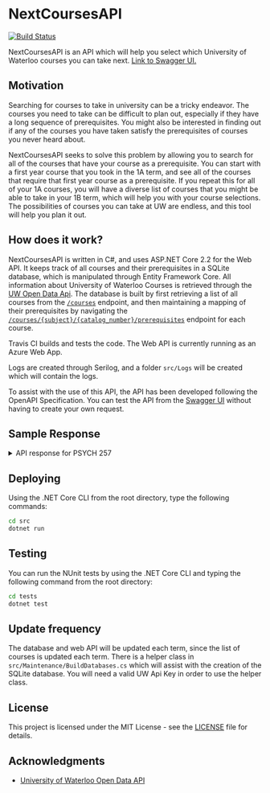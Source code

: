[API Link]: https://nextcoursesapi.azurewebsites.net/swagger/index.html

# NextCoursesAPI
[![Build Status](https://travis-ci.org/patelmohit/NextCoursesAPI.svg?branch=master)](https://travis-ci.org/patelmohit/NextCoursesAPI)

NextCoursesAPI is an API which will help you select which University of Waterloo courses you can take next. [Link to Swagger UI.][API Link]

## Motivation

Searching for courses to take in university can be a tricky endeavor. The courses you need to take can be difficult to plan out, especially if they have a long sequence of prerequisites. You might also be interested in finding out if any of the courses you have taken satisfy the prerequisites of courses you never heard about.

NextCoursesAPI seeks to solve this problem by allowing you to search for all of the courses that have your course as a prerequisite. You can start with a first year course that you took in the 1A term, and see all of the courses that require that first year course as a prerequisite. If you repeat this for all of your 1A courses, you will have a diverse list of courses that you might be able to take in your 1B term, which will help you with your course selections. The possibilities of courses you can take at UW are endless, and this tool will help you plan it out.

## How does it work?

NextCoursesAPI is written in C#, and uses ASP.NET Core 2.2 for the Web API. It keeps track of all courses and their prerequisites in a SQLite database, which is manipulated through Entity Framework Core. All information about University of Waterloo Courses is retrieved through the [UW Open Data Api](https://uwaterloo.ca/api/). The database is built by first retrieving a list of all courses from the [`/courses`](https://github.com/uWaterloo/api-documentation/blob/master/v2/courses/courses.md) endpoint, and then maintaining a mapping of their prerequisites by navigating the [`/courses/{subject}/{catalog_number}/prerequisites`](https://github.com/uWaterloo/api-documentation/blob/master/v2/courses/subject_catalog_number_prerequisites.md) endpoint for each course. 

Travis CI builds and tests the code. The Web API is currently running as an Azure Web App.

Logs are created through Serilog, and a folder `src/Logs` will be created which will contain the logs.

To assist with the use of this API, the API has been developed following the OpenAPI Specification. You can test the API from the [Swagger UI][API Link] without having to create your own request.

## Sample Response
<details>
    <summary>API response for PSYCH 257</summary>


Request:

```bash
curl -X GET "https://nextcoursesapi.azurewebsites.net/courses/PSYCH/257" -H  "accept: text/plain"
```

Response:
```json
{
  "prerequisite_course": "PSYCH257",
  "next_courses": [
    {
      "course_name": "Human Motivation and Emotion",
      "course_title": "PSYCH332"
    },
    {
      "course_name": "Introduction to Clinical Psychology",
      "course_title": "PSYCH336"
    },
    {
      "course_name": "Social Science Advanced Research Methods Topics",
      "course_title": "PSYCH389"
    },
    {
      "course_name": "Research in Personality and Clinical Psychology",
      "course_title": "PSYCH397"
    },
    {
      "course_name": "Honours Seminar in Personality and Clinical Psychology",
      "course_title": "PSYCH457"
    },
    {
      "course_name": "Special Topics in Applied Psychology",
      "course_title": "PSYCH470"
    }
  ]
}
```
</details>

## Deploying
Using the .NET Core CLI from the root directory, type the following commands:
```bash
cd src
dotnet run
```

## Testing
You can run the NUnit tests by using the .NET Core CLI and typing the following command from the root directory:
```bash
cd tests
dotnet test
```
## Update frequency
The database and web API will be updated each term, since the list of courses is updated each term. There is a helper class in `src/Maintenance/BuildDatabases.cs` which will assist with the creation of the SQLite database. You will need a valid UW Api Key in order to use the helper class.

## License

This project is licensed under the MIT License - see the [LICENSE](LICENSE) file for details.

## Acknowledgments

* [University of Waterloo Open Data API](https://github.com/uWaterloo/api-documentation) 
